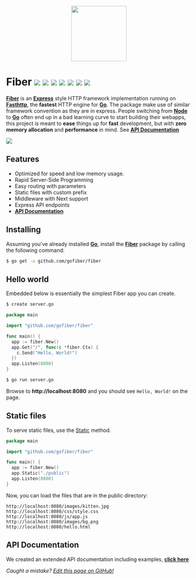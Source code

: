 <p align="center">
  <img height="150" src="https://gofiber.github.io/fiber/static/logo.jpg">
</p>

# Fiber ![](https://img.shields.io/github/release/gofiber/fiber) ![](https://img.shields.io/github/issues/gofiber/fiber) ![](https://img.shields.io/github/stars/gofiber/fiber) ![](https://godoc.org/github.com/valyala/fasthttp?status.svg) ![](https://goreportcard.com/badge/github.com/gofiber/fiber) ![](https://img.shields.io/github/languages/top/gofiber/fiber) ![](https://img.shields.io/github/languages/code-size/gofiber/fiber)

**[Fiber](https://github.com/gofiber/fiber)** is an **[Express](https://expressjs.com/en/4x/api.html)** style HTTP framework implementation running on **[Fasthttp](https://github.com/valyala/fasthttp)**, the **fastest** HTTP engine for **[Go](https://golang.org/doc/)**. The package make use of similar framework convention as they are in express. People switching from **[Node](https://nodejs.org/en/about/)** to **[Go](https://golang.org/doc/)** often end up in a bad learning curve to start building their webapps, this project is meant to **ease** things up for **fast** development, but with **zero memory allocation** and **performance** in mind. See **[API Documentation](https://gofiber.github.io/fiber/)**

![](https://gofiber.github.io/fiber/static/benchmarks/benchmark-pipeline.png?v=12) 
## Features
* Optimized for speed and low memory usage.
* Rapid Server-Side Programming
* Easy routing with parameters
* Static files with custom prefix
* Middleware with Next support
* Express API endpoints
* **[API Documentation](https://gofiber.github.io/fiber/)**

## Installing
Assuming you’ve already installed **[Go](https://golang.org/doc/)**, install the **[Fiber](https://github.com/gofiber/fiber)** package by calling the following command:
```bash
$ go get -u github.com/gofiber/fiber
```

## Hello world
Embedded below is essentially the simplest Fiber app you can create.
```bash
$ create server.go
```
```go
package main

import "github.com/gofiber/fiber"

func main() {
  app := fiber.New()
  app.Get("/", func(c *fiber.Ctx) {
    c.Send("Hello, World!")
  })
  app.Listen(8080)
}
```
```bash
$ go run server.go
```
Browse to **http://localhost:8080** and you should see `Hello, World!` on the page.

## Static files
To serve static files, use the [Static](https://gofiber.github.io/fiber/#/?id=static-files) method.
```go
package main

import "github.com/gofiber/fiber"

func main() {
  app := fiber.New()
  app.Static("./public")
  app.Listen(8080)
}
```
Now, you can load the files that are in the public directory:
```shell
http://localhost:8080/images/kitten.jpg
http://localhost:8080/css/style.css
http://localhost:8080/js/app.js
http://localhost:8080/images/bg.png
http://localhost:8080/hello.html
```

## API Documentation
We created an extended API documentation including examples, **[click here](https://gofiber.github.io/fiber/)**

*Caught a mistake? [Edit this page on GitHub!](https://github.com/gofiber/fiber/blob/master/README.md)*
